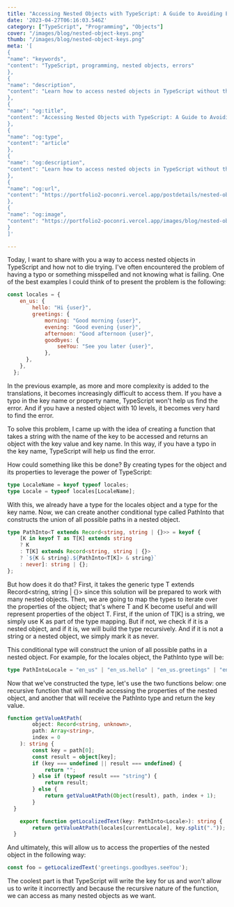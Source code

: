 ```yaml
---
title: "Accessing Nested Objects with TypeScript: A Guide to Avoiding Errors"
date: '2023-04-27T06:16:03.546Z'
category: ["TypeScript", "Programming", "Objects"]
cover: "/images/blog/nested-object-keys.png"
thumb: "/images/blog/nested-object-keys.png"
meta: '[
{
"name": "keywords",
"content": "TypeScript, programming, nested objects, errors"
},
{
"name": "description",
"content": "Learn how to access nested objects in TypeScript without the risk of encountering errors or typos. Discover the power of type-checking with TypeScript to access complex nested objects with ease."
},
{
"name": "og:title",
"content": "Accessing Nested Objects with TypeScript: A Guide to Avoiding Errors"
},
{
"name": "og:type",
"content": "article"
},
{
"name": "og:description",
"content": "Learn how to access nested objects in TypeScript without the risk of encountering errors or typos. Discover the power of type-checking with TypeScript to access complex nested objects with ease."
},
{
"name": "og:url",
"content": "https://portfolio2-poconri.vercel.app/postdetails/nested-objects-typescript"
},
{
"name": "og:image",
"content": "https://portfolio2-poconri.vercel.app/images/blog/nested-object-keys.png"
}
]'

---
```


Today, I want to share with you a way to access nested objects in TypeScript and how not to die trying. I've often encountered the problem of having a typo or something misspelled and not knowing what is failing. One of the best examples I could think of to present the problem is the following:


```javascript
const locales = {
    en_us: {
        hello: "Hi {user}",
        greetings: {
            morning: "Good morning {user}",
            evening: "Good evening {user}",
            afternoon: "Good afternoon {user}",
            goodbyes: {
                seeYou: "See you later {user}",
            },
      },
    },
  };
```

In the previous example, as more and more complexity is added to the translations, it becomes increasingly difficult to access them. If you have a typo in the key name or property name, TypeScript won't help us find the error. And if you have a nested object with 10 levels, it becomes very hard to find the error.

To solve this problem, I came up with the idea of creating a function that takes a string with the name of the key to be accessed and returns an object with the key value and key name. In this way, if you have a typo in the key name, TypeScript will help us find the error.

How could something like this be done? By creating types for the object and its properties to leverage the power of TypeScript:

```typescript
type LocaleName = keyof typeof locales;
type Locale = typeof locales[LocaleName];
```

With this, we already have a type for the locales object and a type for the key name. Now, we can create another conditional type called PathInto<T> that constructs the union of all possible paths in a nested object.

```typescript
type PathInto<T extends Record<string, string | {}>> = keyof {
    [K in keyof T as T[K] extends string
    ? K
    : T[K] extends Record<string, string | {}>
    ? `${K & string}.${PathInto<T[K]> & string}`
    : never]: string | {};
};
```

But how does it do that? First, it takes the generic type T extends Record<string, string | {}> since this solution will be prepared to work with many nested objects. Then, we are going to map the types to iterate over the properties of the object; that's where T and K become useful and will represent properties of the object T. First, if the union of T[K] is a string, we simply use K as part of the type mapping. But if not, we check if it is a nested object, and if it is, we will build the type recursively. And if it is not a string or a nested object, we simply mark it as never.

This conditional type will construct the union of all possible paths in a nested object. For example, for the locales object, the PathInto type will be:

```typescript
type PathIntoLocale = "en_us" | "en_us.hello" | "en_us.greetings" | "en_us.greetings.morning" | "en_us.greetings.evening" | "en_us.greetings.afternoon" | "en_us.greetings.goodbyes" | "en_us.greetings.goodbyes.seeYou"
```

Now that we've constructed the type, let's use the two functions below: one recursive function that will handle accessing the properties of the nested object, and another that will receive the PathInto type and return the key value.

```typescript
function getValueAtPath(
        object: Record<string, unknown>,
        path: Array<string>,
        index = 0
    ): string {
        const key = path[0];
        const result = object[key];
        if (key === undefined || result === undefined) {
            return "";
        } else if (typeof result === "string") {
            return result;
        } else {
            return getValueAtPath(Object(result), path, index + 1);
        }
  }

    export function getLocalizedText(key: PathInto<Locale>): string {
        return getValueAtPath(locales[currentLocale], key.split("."));
  }
```

And ultimately, this will allow us to access the properties of the nested object in the following way:

```typescript
const foo = getLocalizedText('greetings.goodbyes.seeYou');
```

The coolest part is that TypeScript will write the key for us and won't allow us to write it incorrectly and because the recursive nature of the function, we can access as many nested objects as we want.